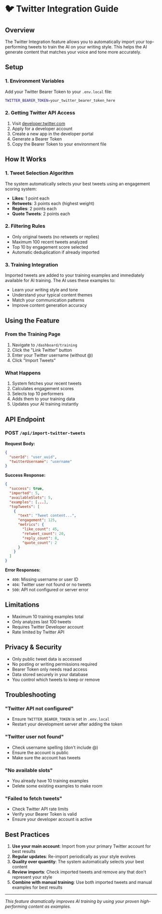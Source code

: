 # 🐦 Twitter Integration Guide

## Overview

The Twitter Integration feature allows you to automatically import your top-performing tweets to train the AI on your writing style. This helps the AI generate content that matches your voice and tone more accurately.

## Setup

### 1. Environment Variables

Add your Twitter Bearer Token to your `.env.local` file:

```bash
TWITTER_BEARER_TOKEN=your_twitter_bearer_token_here
```

### 2. Getting Twitter API Access

1. Visit [developer.twitter.com](https://developer.twitter.com)
2. Apply for a developer account
3. Create a new app in the developer portal
4. Generate a Bearer Token
5. Copy the Bearer Token to your environment file

## How It Works

### 1. Tweet Selection Algorithm

The system automatically selects your best tweets using an engagement scoring system:

- **Likes**: 1 point each
- **Retweets**: 3 points each (highest weight)
- **Replies**: 2 points each
- **Quote Tweets**: 2 points each

### 2. Filtering Rules

- Only original tweets (no retweets or replies)
- Maximum 100 recent tweets analyzed
- Top 10 by engagement score selected
- Automatic deduplication if already imported

### 3. Training Integration

Imported tweets are added to your training examples and immediately available for AI training. The AI uses these examples to:

- Learn your writing style and tone
- Understand your typical content themes
- Match your communication patterns
- Improve content generation accuracy

## Using the Feature

### From the Training Page

1. Navigate to `/dashboard/training`
2. Click the "Link Twitter" button
3. Enter your Twitter username (without @)
4. Click "Import Tweets"

### What Happens

1. System fetches your recent tweets
2. Calculates engagement scores
3. Selects top 10 performers
4. Adds them to your training data
5. Updates your AI training instantly

## API Endpoint

### POST `/api/import-twitter-tweets`

**Request Body:**
```json
{
  "userId": "user_uuid",
  "twitterUsername": "username"
}
```

**Success Response:**
```json
{
  "success": true,
  "imported": 5,
  "availableSlots": 5,
  "examples": [...],
  "topTweets": [
    {
      "text": "Tweet content...",
      "engagement": 125,
      "metrics": {
        "like_count": 45,
        "retweet_count": 20,
        "reply_count": 8,
        "quote_count": 2
      }
    }
  ]
}
```

**Error Responses:**
- `400`: Missing username or user ID
- `404`: Twitter user not found or no tweets
- `500`: API not configured or server error

## Limitations

- Maximum 10 training examples total
- Only analyzes last 100 tweets
- Requires Twitter Developer account
- Rate limited by Twitter API

## Privacy & Security

- Only public tweet data is accessed
- No posting or writing permissions required
- Bearer Token only needs read access
- Data stored securely in your database
- You control which tweets to keep or remove

## Troubleshooting

### "Twitter API not configured"
- Ensure `TWITTER_BEARER_TOKEN` is set in `.env.local`
- Restart your development server after adding the token

### "Twitter user not found"
- Check username spelling (don't include @)
- Ensure the account is public
- Make sure the account has tweets

### "No available slots"
- You already have 10 training examples
- Delete some existing examples to make room

### "Failed to fetch tweets"
- Check Twitter API rate limits
- Verify your Bearer Token is valid
- Ensure your developer account is active

## Best Practices

1. **Use your main account**: Import from your primary Twitter account for best results
2. **Regular updates**: Re-import periodically as your style evolves
3. **Quality over quantity**: The system automatically selects your best content
4. **Review imports**: Check imported tweets and remove any that don't represent your style
5. **Combine with manual training**: Use both imported tweets and manual examples for best results

---

*This feature dramatically improves AI training by using your proven high-performing content as examples.* 
